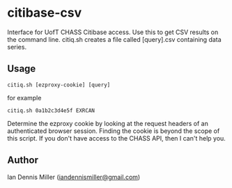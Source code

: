 citibase-csv
============

Interface for UofT CHASS Citibase access.  Use this to get CSV results on the command line.  citiq.sh creates a file called [query].csv containing data series.

Usage
-----

```
citiq.sh [ezproxy-cookie] [query]
```

for example

```
citiq.sh 0a1b2c3d4e5f EXRCAN
```

Determine the ezproxy cookie by looking at the request headers of an authenticated browser session. Finding the cookie is beyond the scope of this script.  If you don't have access to the CHASS API, then I can't help you.

Author
------

Ian Dennis Miller (iandennismiller@gmail.com)
